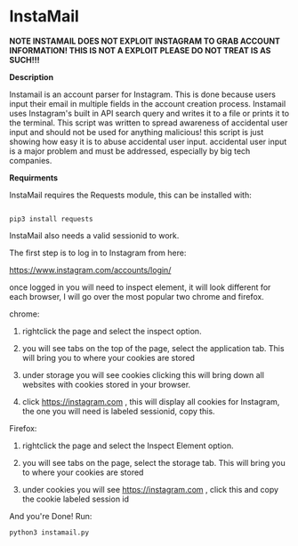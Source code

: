 # InstaMail

**NOTE INSTAMAIL DOES NOT EXPLOIT INSTAGRAM TO GRAB ACCOUNT INFORMATION! THIS IS NOT A EXPLOIT PLEASE DO NOT TREAT IS AS SUCH!!!**


**Description**

Instamail is an account parser for Instagram. This is done because users input their email in multiple fields in the account creation process. Instamail uses Instagram's built in API search query and writes it to a file or prints it to the terminal. This script was written to spread awareness of accidental user input and should not be used for anything malicious! this script is just showing how easy it is to abuse accidental user input. accidental user input is a major problem and must be addressed, especially by big tech companies.

**Requirments**

InstaMail requires the Requests module, this can be installed with:

```

pip3 install requests

```

InstaMail also needs a valid sessionid to work.



The first step is to log in to Instagram from here:

https://www.instagram.com/accounts/login/





once logged in you will need to inspect element, it will look different for each browser, I will go over the most popular two chrome and firefox.



chrome:



1) rightclick the page and select the inspect option.



2) you will see tabs on the top of the page, select the application tab. This will bring you to where your cookies are stored



3) under storage you will see cookies clicking this will bring down all websites with cookies stored in your browser.



4) click https://instagram.com , this will display all cookies for Instagram, the one you will need is labeled sessionid, copy this.



Firefox:



1) rightclick the page and select the Inspect Element option.



2) you will see tabs on the page, select the storage tab. This will bring you to where your cookies are stored



3) under cookies you will see https://instagram.com , click this and copy the cookie labeled session id



And you're Done! Run:
```
python3 instamail.py
```

